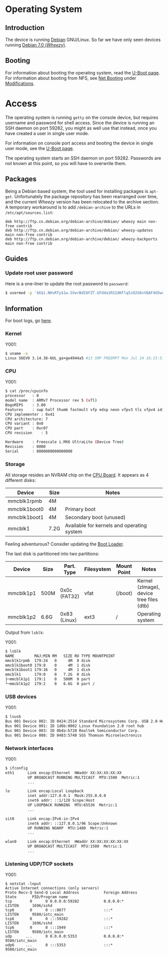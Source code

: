 # Operating System

## Introduction

The device is running [Debian](https://www.debian.org) GNU/Linux. So far we have only seen devices running [Debian 7.0 (*Wheezy*)](https://wiki.debian.org/DebianWheezy).

## Booting

For information about booting the operating system, read the [U-Boot page](UBoot.md). For information about booting from NFS, see [Net Booting](Modifications/Netbooting.md) under [Modifications](Modifications/).


# Access

The operating system is running `getty` on the console device, but requires username and password for shell access. Since the device is running an SSH daemon on port 59282, you might as well use that instead, once you have created a user in single user mode.

For information on console port access and booting the device in single user mode, see the [U-Boot page](UBoot.md).

The operating system starts an SSH daemon on port 59282. Passwords are not known at this point, so you will have to overwrite them.

## Packages

Being a Debian based system, the tool used for installing packages is `apt-get`.
Unfortunately the package repository has been rearranged over time, and the current *Wheezy* version has been relocated to the archive section. A temporary workaround is to add `/debian-archive` to the URLs in `/etc/apt/sources.list`:

```
deb http://ftp.cn.debian.org/debian-archive/debian/ wheezy main non-free contrib
deb http://ftp.cn.debian.org/debian-archive/debian/ wheezy-updates main non-free contrib
deb http://ftp.cn.debian.org/debian-archive/debian/ wheezy-backports main non-free contrib
```

## Guides

### Update root user password

Here is a one-liner to update the root password to `password`:
```bash
$ usermod -p '$6$i.NHvRTy$1w.SVwrBdI8FZT.GFdda1RS2dKFlq5iO2G8vVQAF4U5wnkMw35LQWqo1uEGo3GJhWw44.QoZsf2kf1fwzodMW/' root
```

## Information

For boot logs, go [here](Bootlogs).

### Kernel

Y001:
```bash
$ uname -a
Linux S6EVO 3.14.38-6UL_ga+ge4944a5 #13 SMP PREEMPT Mon Jul 24 16:15:51 CST 2017 armv7l GNU/Linux
```

### CPU

Y001:
```bash
$ cat /proc/cpuinfo
processor	: 0
model name	: ARMv7 Processor rev 5 (v7l)
BogoMIPS	: 3.00
Features	: swp half thumb fastmult vfp edsp neon vfpv3 tls vfpv4 idiva idivt vfpd32 lpae 
CPU implementer	: 0x41
CPU architecture: 7
CPU variant	: 0x0
CPU part	: 0xc07
CPU revision	: 5

Hardware	: Freescale i.MX6 UltraLite (Device Tree)
Revision	: 0000
Serial		: 0000000000000000
```

### Storage

All storage resides an NVRAM chip on the [CPU Board](../Hardware/CPU-Board.md). It appears as 4 different disks:

| Device       | Size | Notes                                      |
| ------------ | ---- | ------------------------------------------ |
| mmcblk1rpmb  | 4M   |
| mmcblk1boot0 | 4M   | Primary boot                               |
| mmcblk1boot1 | 4M   | Secondary boot (unused)                            |
| mmcblk1      | 7.2G | Available for kernels and operating system |

Feeling adventurous? Consider updating the [Boot Loader](Modifications/Bootloader.md).

The last disk is partitioned into two partitions:

| Device    | Size | Part. Type   | Filesystem | Mount Point | Notes                      |
| --------- | ---- | ------------ | ---------- | ----------- | -------------------------- |
| mmcblk1p1 | 500M | 0x0c (FAT32) | vfat       | (/boot)     | Kernel (zImage), device tree files (dtb) |
| mmcblk1p2 | 6.6G | 0x83 (Linux) | ext3       | /           | Operating system           |

Output from `lsblk`:

Y001:
```bash
$ lsblk
NAME         MAJ:MIN RM   SIZE RO TYPE MOUNTPOINT
mmcblk1rpmb  179:24   0     4M  0 disk 
mmcblk1boot0 179:8    0     4M  1 disk 
mmcblk1boot1 179:16   0     4M  1 disk 
mmcblk1      179:0    0   7.2G  0 disk 
├─mmcblk1p1  179:1    0   500M  0 part 
└─mmcblk1p2  179:2    0   6.6G  0 part /
```

### USB devices

Y001:
```bash
$ lsusb
Bus 001 Device 002: ID 0424:2514 Standard Microsystems Corp. USB 2.0 Hub
Bus 001 Device 001: ID 1d6b:0002 Linux Foundation 2.0 root hub
Bus 001 Device 003: ID 0bda:b720 Realtek Semiconductor Corp. 
Bus 001 Device 008: ID 0483:5740 SGS Thomson Microelectronics 
```

### Network interfaces

Y001:
```bash
$ ifconfig
eth1      Link encap:Ethernet  HWaddr XX:XX:XX:XX:XX
          UP BROADCAST RUNNING MULTICAST  MTU:1500  Metric:1
          ...

lo        Link encap:Local Loopback  
          inet addr:127.0.0.1  Mask:255.0.0.0
          inet6 addr: ::1/128 Scope:Host
          UP LOOPBACK RUNNING  MTU:65536  Metric:1
          ...

sit0      Link encap:IPv6-in-IPv4  
          inet6 addr: ::127.0.0.1/96 Scope:Unknown
          UP RUNNING NOARP  MTU:1480  Metric:1
          ...

wlan0     Link encap:Ethernet  HWaddr XX:XX:XX:XX:XX:XX
          UP BROADCAST MULTICAST  MTU:1500  Metric:1
          ...
```

### Listening UDP/TCP sockets

Y001:
```
$ netstat -lnput
Active Internet connections (only servers)
Proto Recv-Q Send-Q Local Address           Foreign Address         State       PID/Program name
tcp        0      0 0.0.0.0:59282           0.0.0.0:*               LISTEN      1696/sshd       
tcp6       0      0 :::8077                 :::*                    LISTEN      9580/iotc_main  
tcp6       0      0 :::59282                :::*                    LISTEN      1696/sshd       
tcp6       0      0 :::1949                 :::*                    LISTEN      9580/iotc_main  
udp      ...      0 0.0.0.0:5353            0.0.0.0:*                           9580/iotc_main  
udp6     ...      0 :::5353                 :::*                                9580/iotc_main  
```
